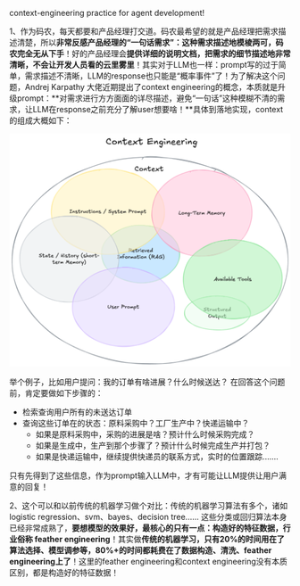 context-engineering practice for agent development!

1、作为码农，每天都要和产品经理打交道。码农最希望的就是产品经理把需求描述清楚，所以**非常反感产品经理的“一句话需求”：这种需求描述地模棱两可，码农完全无从下手**！好的产品经理会**提供详细的说明文档，把需求的细节描述地非常清晰，不会让开发人员看的云里雾里**！其实对于LLM也一样：prompt写的过于简单，需求描述不清晰，LLM的response也只能是“概率事件”了！为了解决这个问题，Andrej Karpathy 大佬近期提出了context engineering的概念，本质就是升级prompt：**对需求进行方方面面的详尽描述，避免“一句话”这种模糊不清的需求，让LLM在response之前充分了解user想要啥！**具体到落地实现，context的组成大概如下：

![1754749142046](image/README/1754749142046.png)

举个例子，比如用户提问：我的订单有啥进展？什么时候送达？  在回答这个问题前，肯定要做如下步骤的：

* 检索查询用户所有的未送达订单
* 查询这些订单在的状态：原料采购中？工厂生产中？快递运输中？
  * 如果是原料采购中，采购的进展是啥？预计什么时候采购完成？
  * 如果是生成中，生产到那个步骤了？预计什么时候完成生产并打包？
  * 如果是快递运输中，继续提供快递员的联系方式，实时的位置跟踪.......

只有先得到了这些信息，作为prompt输入LLM中，才有可能让LLM提供让用户满意的回复！

2、这个可以和以前传统的机器学习做个对比：传统的机器学习算法有多个，诸如logistic regression、svm、bayes、decision tree......   这些分类或回归算法本身已经非常成熟了，**要想模型的效果好，最核心的只有一点：构造好的特征数据，行业俗称 feather engineering**！其实做**传统的机器学习，只有20%的时间用在了算法选择、模型调参等，80%+的时间都耗费在了数据构造、清洗、feather engineering上了**！这里的feather engineering和context engineering没有本质区别，都是构造好的特征数据！
